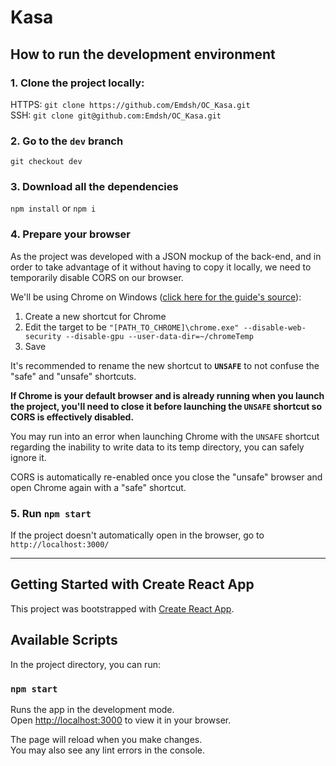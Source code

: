 # Kasa

## How to run the development environment

### 1. Clone the project locally:
HTTPS: `git clone https://github.com/Emdsh/OC_Kasa.git`\
SSH: `git clone git@github.com:Emdsh/OC_Kasa.git`

### 2. Go to the `dev` branch
`git checkout dev`

### 3. Download all the dependencies
`npm install` or `npm i`

### 4. Prepare your browser
As the project was developed with a JSON mockup of the back-end, and in order to take advantage of it without having to copy it locally, we need to temporarily disable CORS on our browser.

We'll be using Chrome on Windows ([click here for the guide's source](https://alfilatov.com/posts/run-chrome-without-cors/)):

1. Create a new shortcut for Chrome
2. Edit the target to be `"[PATH_TO_CHROME]\chrome.exe" --disable-web-security --disable-gpu --user-data-dir=~/chromeTemp`
3. Save

It's recommended to rename the new shortcut to **`UNSAFE`** to not confuse the "safe" and "unsafe" shortcuts.

**If Chrome is your default browser and is already running when you launch the project, you'll need to close it before launching the `UNSAFE` shortcut so CORS is effectively disabled.**

You may run into an error when launching Chrome with the `UNSAFE` shortcut regarding the inability to write data to its temp directory, you can safely ignore it.

CORS is automatically re-enabled once you close the "unsafe" browser and open Chrome again with a "safe" shortcut.

### 5. Run `npm start`
If the project doesn't automatically open in the browser, go to `http://localhost:3000/`

---

## Getting Started with Create React App

This project was bootstrapped with [Create React App](https://github.com/facebook/create-react-app).

## Available Scripts

In the project directory, you can run:

### `npm start`

Runs the app in the development mode.\
Open [http://localhost:3000](http://localhost:3000) to view it in your browser.

The page will reload when you make changes.\
You may also see any lint errors in the console.
